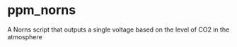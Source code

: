 # ppm_norns
A Norns script that outputs a single voltage based on the level of CO2 in the atmosphere
